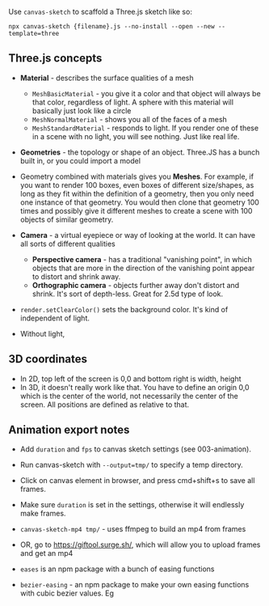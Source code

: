 Use `canvas-sketch` to scaffold a Three.js sketch like so:

```
npx canvas-sketch {filename}.js --no-install --open --new --template=three
```

## Three.js concepts
* __Material__ - describes the surface qualities of a mesh
  * `MeshBasicMaterial` - you give it a color and that object will always be that color, regardless of light.  A sphere with this material will basically just look like a circle
  * `MeshNormalMaterial` - shows you all of the faces of a mesh
  * `MeshStandardMaterial` - responds to light.  If you render one of these in a scene with no light, you will see nothing.  Just like real life.

* __Geometries__ - the topology or shape of an object.  Three.JS has a bunch built in, or you could import a model

* Geometry combined with materials gives you __Meshes__.  For example, if you want to render 100 boxes, even boxes of different size/shapes, as long as they fit within the definition of a geometry, then you only need one instance of that geometry.  You would then clone that geometry 100 times and possibly give it different meshes to create a scene with 100 objects of similar geometry.

* __Camera__ - a virtual eyepiece or way of looking at the world.  It can have all sorts of different qualities
  * __Perspective camera__ - has a traditional "vanishing point", in which objects that are more in the direction of the vanishing point appear to distort and shrink away.  
  * __Orthographic camera__ - objects further away don't distort and shrink.  It's sort of depth-less.  Great for 2.5d type of look.

* `render.setClearColor()` sets the background color. It's kind of independent of light.
* Without light,

## 3D coordinates
* In 2D, top left of the screen is 0,0 and bottom right is width, height
* In 3D, it doesn't really work like that.  You have to define an origin 0,0 which is the center of the world, not necessarily the center of the screen.  All positions are defined as relative to that.

## Animation export notes
* Add `duration` and `fps` to canvas sketch settings (see 003-animation).
* Run canvas-sketch with `--output=tmp/` to specify a temp directory.
* Click on canvas element in browser, and press cmd+shift+s to save all frames.
* Make sure `duration` is set in the settings, otherwise it will endlessly make frames.
* `canvas-sketch-mp4 tmp/` - uses ffmpeg to build an mp4 from frames
* OR, go to https://giftool.surge.sh/, which will allow you to upload frames and get an mp4

* `eases` is an npm package with a bunch of easing functions
* `bezier-easing` - an npm package to make your own easing functions with cubic bezier values.  Eg